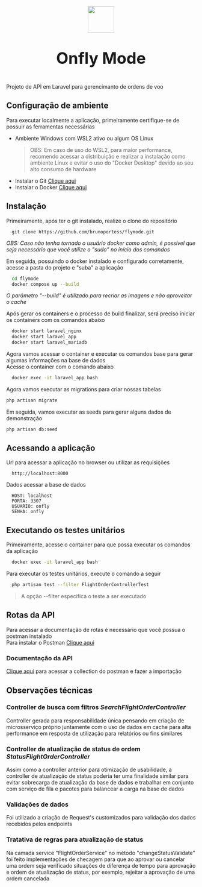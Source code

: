 
<div style="display: flex; justify-content: center;">
<img loading="lazy" width="70" src="https://www.onfly.com.br/wp-content/uploads/2024/07/onfly-logo-azul-01-768x307-1.webp" />
</div>
<p style="text-align: center; font-size: 3em; font-weight: bold">
Onfly Mode
</p>

Projeto de API em Laravel para gerencimanto de ordens de voo





## Configuração de ambiente
Para executar localmente a aplicação, primeiramente certifique-se de possuir as ferramentas necessárias
- Ambiente Windows com WSL2 ativo ou algum OS Linux
  > OBS: Em caso de uso do WSL2, para maior performance, recomendo acessar a distribuição e realizar a instalação como ambiente Linux e evitar o uso do "Docker Desktop" devido ao seu alto consumo de hardware
- Instalar o Git [Clique aqui](https://git-scm.com/downloads)
- Instalar o Docker [Clique aqui](https://docs.docker.com/engine/install)



## Instalação

Primeiramente, após ter o git instalado, realize o clone do repositório

```
  git clone https://github.com/brunoportess/flymode.git
```

_OBS: Caso não tenha tornado o usuário docker como admin, é possível que seja necessário que você utilize o "sudo" no início dos comandos_

Em seguida, possuindo o docker instalado e configurado corretamente, acesse a pasta do projeto e "suba" a aplicação
```bash
  cd flymode
  docker compose up --build
``` 
_O parâmetro "--build" é utilizado para recriar as imagens e não aproveitar o cache_  

Após gerar os containers e o processo de build finalizar, será preciso iniciar os containers com os comandos abaixo
```bash
  docker start laravel_nginx
  docker start laravel_app
  docker start laravel_mariadb  
  ```  

Agora vamos acessar o container e executar os comandos base para gerar algumas informações na base de dados  
Acesse o container com o comando abaixo
```bash
  docker exec -it laravel_app bash
  ```
Agora vamos executar as migrations para criar nossas tabelas
  ```bash
  php artisan migrate
  ```
Em seguida, vamos executar as seeds para gerar alguns dados de demonstração
  ```bash
  php artisan db:seed
```


## Acessando a aplicação
Url para acessar a aplicação no browser ou utilizar as requisições
```
  http://localhost:8000
``` 
Dados acessar a base de dados
```
  HOST: localhost
  PORTA: 3307
  USUARIO: onfly
  SENHA: onfly
``` 
## Executando os testes unitários
Primeiramente, acesse o container para que possa executar os comandos da aplicação
```bash
  docker exec -it laravel_app bash
```

Para executar os testes unitários, execute o comando a seguir

```bash
  php artisan test --filter FlightOrderControllerTest
```
> A opção --filter especifica o teste a ser executado


## Rotas da API

Para acessar a documentação de rotas é necessário que você possua o postman instalado  
Para instalar o Postman  [Clique aqui](https://www.postman.com/downloads)

### Documentação da API
[Clique aqui](https://github.com/brunoportess/flymode/blob/main/Onfly.postman_collection.json) para acessar a collection do postman e fazer a importação



## Observações técnicas

### Controller de busca com filtros _SearchFlightOrderController_

Controller gerada para responsabilidade única pensando em criação de microsserviço próprio juntamente com o uso de dados em cache para alta performance em resposta de utilização para relatórios ou fins similares

### Controller de atualização de status de ordem _StatusFlightOrderController_
Assim como a controller anterior para otimização de usabilidade, a controller de atualização de status poderia ter uma finalidade similar para evitar sobrecarga de atualização da base de dados e trabalhar em conjunto com serviço de fila e pacotes para balancear a carga na base de dados

### Validações de dados
Foi utilizado a criação de Request's customizados para validação dos dados recebidos pelos endpoints

### Tratativa de regras para atualização de status
Na camada service "FlightOrderService" no método "changeStatusValidate" foi feito implementações de checagem para que ao aprovar ou cancelar uma ordem seja verificado situações de diferença de tempo para aprovação e ordem de atualização de status, por exemplo, rejeitar a aprovação de uma ordem cancelada

